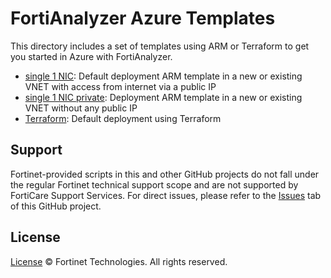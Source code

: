 # FortiAnalyzer Azure Templates

This directory includes a set of templates using ARM or Terraform to get you started in Azure with FortiAnalyzer.

- [single 1 NIC](single-1nic/): Default deployment ARM template in a new or existing VNET with access from internet via a public IP
- [single 1 NIC private](single-1nic-private/): Deployment ARM template in a new or existing VNET without any public IP
- [Terraform](Terraform/single-1nic/): Default deployment using Terraform

## Support
Fortinet-provided scripts in this and other GitHub projects do not fall under the regular Fortinet technical support scope and are not supported by FortiCare Support Services.
For direct issues, please refer to the [Issues](https://github.com/fortinet/azure-templates/issues) tab of this GitHub project.

## License
[License](LICENSE) © Fortinet Technologies. All rights reserved.
